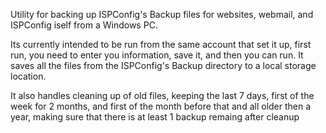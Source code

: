 Utility for backing up ISPConfig's Backup files for websites, webmail, and ISPConfig iself from a Windows PC.  

Its currently intended to be run from the same account that set it up, first run, you need to enter you information, save it, and then you can run.  It saves all the files from the ISPConfig's Backup directory to a local storage location.  

It also handles cleaning up of old files, keeping the last 7 days, first of the week for 2 months, and first of the month before that and all older then a year, making sure that there is at least 1 backup remaing after cleanup
